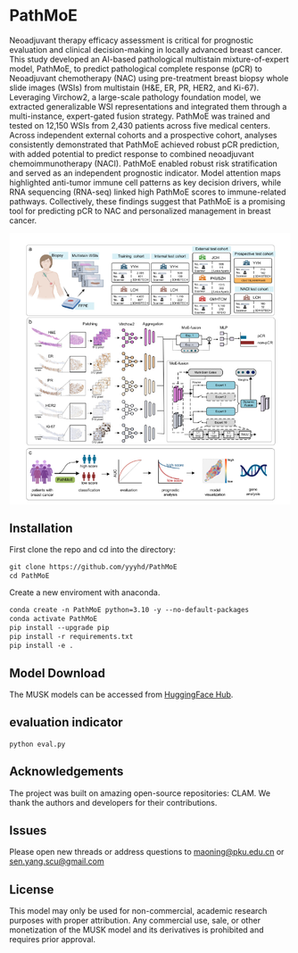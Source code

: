 # PathMoE

Neoadjuvant therapy efficacy assessment is critical for prognostic evaluation and clinical decision-making in locally advanced breast cancer. This study developed an AI-based pathological multistain mixture-of-expert model, PathMoE, to predict pathological complete response (pCR) to Neoadjuvant chemotherapy (NAC) using pre-treatment breast biopsy whole slide images (WSIs) from multistain (H\&E, ER, PR, HER2, and Ki-67). Leveraging Virchow2, a large-scale pathology foundation model, we extracted generalizable WSI representations and integrated them through a multi-instance, expert-gated fusion strategy. PathMoE was trained and tested on 12,150 WSIs from 2,430 patients across five medical centers. Across independent external cohorts and a prospective cohort, analyses consistently demonstrated that PathMoE achieved robust pCR prediction, with added potential to predict response to combined neoadjuvant chemoimmunotherapy (NACI). PathMoE enabled robust risk stratification and served as an independent prognostic indicator. Model attention maps highlighted anti-tumor immune cell patterns as key decision drivers, while RNA sequencing (RNA-seq) linked high PathMoE scores to immune-related pathways. Collectively, these findings suggest that PathMoE is a promising tool for predicting pCR to NAC  and personalized management in breast cancer. 

<img src="main.png" width="800px" align="center" />

## Installation

First clone the repo and cd into the directory:
```shell
git clone https://github.com/yyyhd/PathMoE
cd PathMoE
```

Create a new enviroment with anaconda.
```shell
conda create -n PathMoE python=3.10 -y --no-default-packages
conda activate PathMoE
pip install --upgrade pip
pip install -r requirements.txt
pip install -e .
```
## Model Download

The MUSK models can be accessed from [HuggingFace Hub](https://huggingface.co/zzhuo-cs/PathMoE/resolve/main/pytorch_model.pt).



## evaluation indicator
```
python eval.py
```

## Acknowledgements
The project was built on amazing open-source repositories: CLAM. We thank the authors and developers for their contributions.


## Issues
Please open new threads or address questions to maoning@pku.edu.cn or sen.yang.scu@gmail.com

## License
This model may only be used for non-commercial, academic research purposes with proper attribution. Any commercial use, sale, or other monetization of the MUSK model and its derivatives is prohibited and requires prior approval.
